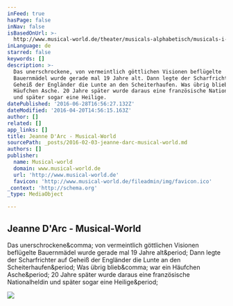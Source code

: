 ```yaml
---
inFeed: true
hasPage: false
inNav: false
isBasedOnUrl: >-
  http://www.musical-world.de/theater/musicals-alphabetisch/musicals-i-l/jeanne-darc/
inLanguage: de
starred: false
keywords: []
description: >-
  Das unerschrockene, von vermeintlich göttlichen Visionen beflügelte
  Bauernmädel wurde gerade mal 19 Jahre alt. Dann legte der Scharfrichter auf
  Geheiß der Engländer die Lunte an den Scheiterhaufen. Was übrig blieb, war ein
  Häufchen Asche. 20 Jahre später wurde daraus eine französische Nationalheldin
  und später sogar eine Heilige.
datePublished: '2016-06-28T16:56:27.132Z'
dateModified: '2016-04-20T14:56:15.163Z'
author: []
related: []
app_links: []
title: Jeanne D'Arc - Musical-World
sourcePath: _posts/2016-02-03-jeanne-darc-musical-world.md
authors: []
publisher:
  name: Musical-world
  domain: www.musical-world.de
  url: 'http://www.musical-world.de'
  favicon: 'http://www.musical-world.de/fileadmin/img/favicon.ico'
_context: 'http://schema.org'
_type: MediaObject

---
```

<article style=""><h1>Jeanne D'Arc - Musical-World</h1><p>Das unerschrockene&amp;comma; von vermeintlich göttlichen Visionen beflügelte Bauernmädel wurde gerade mal 19 Jahre alt&amp;period; Dann legte der Scharfrichter auf Geheiß der Engländer die Lunte an den Scheiterhaufen&amp;period; Was übrig blieb&amp;comma; war ein Häufchen Asche&amp;period; 20 Jahre später wurde daraus eine französische Nationalheldin und später sogar eine Heilige&amp;period;</p><img src="http://www.musical-world.de/typo3temp/pics/Jeanne_DArc_Kopf_1_c77de35077.jpg" /></article>